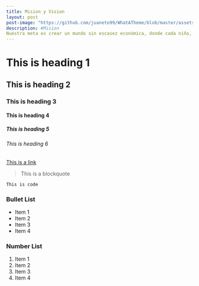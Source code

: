 ```yaml
---
title: Mision y Vision 
layout: post
post-image: "https://github.com/juaneto99/WhatATheme/blob/master/assets/images/portada.jpg?raw=true"
description: #Mision
Nuestra meta es crear un mundo sin escasez económica, donde cada niño, familia y comunidad están vinculados, producen y prosperan.
---
```


# This is heading 1
## This is heading 2
### This is heading 3
#### This is heading 4
##### This is heading 5
###### This is heading 6

[This is a link](#)

> This is a blockquote

`This is code`

### Bullet List
* Item 1
* Item 2
* Item 3
* Item 4

### Number List
1. Item 1
2. Item 2
3. Item 3
4. Item 4
